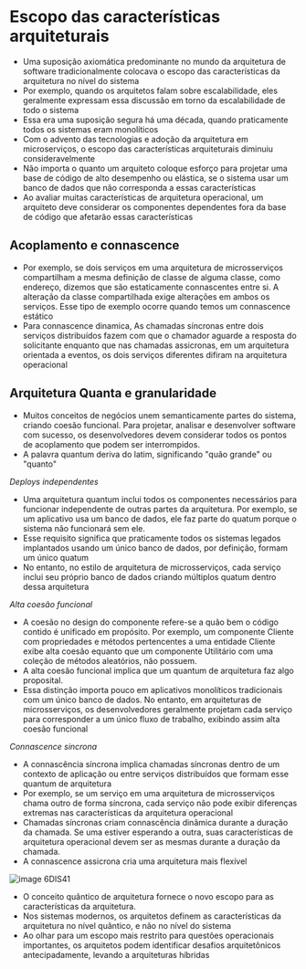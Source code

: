 # Escopo das características arquiteturais

- Uma suposição axiomática predominante no mundo da arquitetura de software tradicionalmente colocava o escopo das características da arquitetura no nível do sistema
- Por exemplo, quando os arquitetos falam sobre escalabilidade, eles geralmente expressam essa discussão em torno da escalabilidade de todo o sistema
- Essa era uma suposição segura há uma década, quando praticamente todos os sistemas eram monolíticos
- Com o advento das tecnologias e adoção da arquitetura em microserviços, o escopo das características arquiteturais diminuiu consideravelmente
- Não importa o quanto um arquiteto coloque esforço para projetar uma base de código de alto desempenho ou elástica, se o sistema usar um banco de dados que não corresponda a essas características
- Ao avaliar muitas características de arquitetura operacional, um arquiteto deve considerar os componentes dependentes fora da base de código que afetarão essas características

## Acoplamento e connascence

- Por exemplo, se dois serviços em uma arquitetura de microsserviços compartilham a mesma definição de classe de alguma classe, como endereço, dizemos que são estaticamente
connascentes entre si. A alteração da classe compartilhada exige alterações em ambos os serviços. Esse tipo de exemplo ocorre quando temos um connascence estático
- Para connascence dinamica, As chamadas síncronas entre dois serviços distribuídos fazem com que o chamador aguarde a resposta do solicitante enquanto que nas chamadas assicronas, em um arquitetura orientada a eventos, os dois serviços diferentes difiram na arquitetura operacional


## Arquitetura Quanta e granularidade

- Muitos conceitos de negócios unem semanticamente partes do sistema, criando coesão funcional. Para projetar, analisar e desenvolver software com sucesso, os desenvolvedores devem considerar todos os pontos de acoplamento que podem ser interrompidos.
- A palavra quantum deriva do latim, significando "quão grande" ou "quanto"

*Deploys independentes*
  - Uma arquitetura quantum inclui todos os componentes necessários para funcionar independente de outras partes da arquitetura. Por exemplo, se um aplicativo usa um banco de dados, ele faz parte do quatum porque o sistema não funcionará sem ele.
  - Esse requisito significa que praticamente todos os sistemas legados implantados usando um único banco de dados, por definição, formam um único quatum
  - No entanto, no estilo de arquitetura de microsserviços, cada serviço inclui seu próprio banco de dados criando múltiplos quatum dentro dessa arquitetura

*Alta coesão funcional*
  - A coesão no design do componente refere-se a quão bem o código contido é unificado em propósito. Por exemplo, um componente Cliente com propriedades e métodos pertencentes a uma entidade Cliente exibe alta coesão equanto que um componente Utilitário com uma coleção de métodos aleatórios, não possuem.
  - A alta coesão funcional implica que um quantum de arquitetura faz algo proposital.
  - Essa distinção importa pouco em aplicativos monolíticos tradicionais com um único banco de dados. No entanto, em arquiteturas de microsserviços, os desenvolvedores geralmente projetam cada serviço para corresponder a um único fluxo de trabalho, exibindo assim alta coesão funcional

*Connascence sincrona*
  -  A connascência síncrona implica chamadas síncronas dentro de um contexto de aplicação ou entre serviços distribuídos que formam esse quantum de arquitetura
  -  Por exemplo, se um serviço em uma arquitetura de microsserviços chama outro de forma síncrona, cada serviço não pode exibir diferenças extremas nas características da arquitetura operacional
  -  Chamadas síncronas criam connascência dinâmica durante a duração da chamada. Se uma estiver esperando a outra, suas características de arquitetura operacional devem ser as mesmas durante a duração da chamada.
  -  A connascence assicrona cria uma arquitetura mais flexível

![image 6DIS41](https://github.com/fredsonchaves07/software-architecture-fundamentals/assets/43495376/711defe2-5659-42b2-afd9-d3db1c9f1cd8)

- O conceito quântico de arquitetura fornece o novo escopo para as características da arquitetura.
- Nos sistemas modernos, os arquitetos definem as características da arquitetura no nível quântico, e não no nível do sistema
- Ao olhar para um escopo mais restrito para questões operacionais importantes, os arquitetos podem identificar desafios arquitetônicos antecipadamente, levando a arquiteturas híbridas


